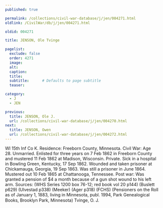 ```yaml
---
published: true

permalink: /collections/civil-war-database/j/jen/004271.html
oldlink: /CivilWar/db/j/jen/004271.html

oldid: 004271

title: JENSON, Ole Tvinge

pagelist:
  exclude: false
  order: 4271
  image: 
  alt:
  caption:
  title:
  subtitle:      # Defaults to page subtitle
  teaser:

category: 
  - J 
  - JEN

previous:
  title: JENSON, Ole J.
  url: /collections/civil-war-database/j/jen/004270.html  
next:
  title: JENSON, Owen
  url: /collections/civil-war-database/j/jen/004272.html   
---
```

WI 15th Inf Co K. Residence: Freeborn County, Minnesota. Civil War: Age 28. Unmarried. Enlisted for three years on 7 Feb 1862 in Freeborn County and mustered 11 Feb 1862 at Madison, Wisconsin. Private. Sick in a hospital in Bowling Green, Kentucky, 17 Sep 1862. Wounded and taken prisoner at Chickamauga, Georgia, 19 Sep 1863. Was still a prisoner in June 1864. Mustered out 10 Feb 1865 at Chattanooga, Tennessee. Post war: Was granted a pension of $4 a month because of a gun shot wound to his left arm. Sources: (WHS Series 1200 box 76-12; red book vol 20 p144) (Buslett p629) (Ulvestad p338) (Meeker) (Ager p318) (FCHS) (Pensioners on the Roll as of January 1, 1883, living in Minnesota, publ. 1994, Park Genealogical Books, Brooklyn Park, Minnesota) &#147;Tvinge, O. J.&#148;